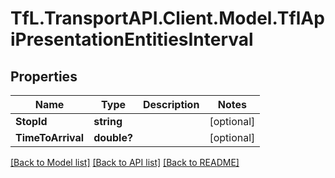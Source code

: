# TfL.TransportAPI.Client.Model.TflApiPresentationEntitiesInterval
## Properties

Name | Type | Description | Notes
------------ | ------------- | ------------- | -------------
**StopId** | **string** |  | [optional] 
**TimeToArrival** | **double?** |  | [optional] 

[[Back to Model list]](../../TfL.TransportAPI.Client/docs/README.md#documentation-for-models) [[Back to API list]](../../TfL.TransportAPI.Client/docs/README.md#documentation-for-api-endpoints) [[Back to README]](../../TfL.TransportAPI.Client/docs/README.md)

